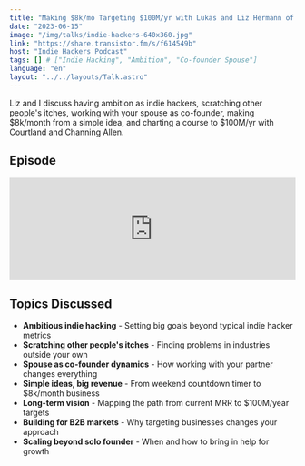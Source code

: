 ```yaml
---
title: "Making $8k/mo Targeting $100M/yr with Lukas and Liz Hermann of stagetimer.io"
date: "2023-06-15"
image: "/img/talks/indie-hackers-640x360.jpg"
link: "https://share.transistor.fm/s/f614549b"
host: "Indie Hackers Podcast"
tags: [] # ["Indie Hacking", "Ambition", "Co-founder Spouse"]
language: "en"
layout: "../../layouts/Talk.astro"
---
```


Liz and I discuss having ambition as indie hackers, scratching other people's itches, working with your spouse as co-founder, making $8k/month from a simple idea, and charting a course to $100M/yr with Courtland and Channing Allen.

## Episode

<iframe width="100%" height="180" frameborder="no" scrolling="no" seamless src="https://share.transistor.fm/e/f614549b"></iframe>

## Topics Discussed

- **Ambitious indie hacking** - Setting big goals beyond typical indie hacker metrics
- **Scratching other people's itches** - Finding problems in industries outside your own
- **Spouse as co-founder dynamics** - How working with your partner changes everything
- **Simple ideas, big revenue** - From weekend countdown timer to $8k/month business
- **Long-term vision** - Mapping the path from current MRR to $100M/year targets
- **Building for B2B markets** - Why targeting businesses changes your approach
- **Scaling beyond solo founder** - When and how to bring in help for growth
